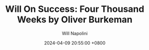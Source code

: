 ---
title: "Will On Success: Four Thousand Weeks by Oliver Burkeman"
author: Will Napolini
date: 2024-04-09 20:55:00 +0800
categories: [Mindset, Book-summaries]
tags:
  [
    four-thousand-weeks,
    oliver-burkeman,
    time-management,
    productivity,
    stress-reduction,
    mindfulness,
    work-life-balance,
    philosophy,
    happiness,
    priorities,
    decision-making,
    anxiety,
    time-perception,
    goal-setting,
    practical-advice,
    life-strategies
  ]
image: https://pbs.twimg.com/media/GO1msUKW4AA55Tm?format=jpg&name=large
alt: "Will On Success: Four Thousand Weeks by Oliver Burkeman"
fallback:
  -
  # Replace with the URL of your backup image
  -
  # Replace with the URL of your backup image
---